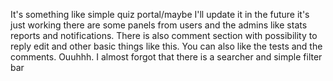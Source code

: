 It's something like simple quiz portal/maybe I'll update it in the future it's just working there are some panels from users and the admins like stats reports and notifications.
There is also comment section with possibility to reply edit and other basic things like this.
You can also like the tests and the comments.
Ouuhhh. I almost forgot that there is a searcher and simple filter bar
